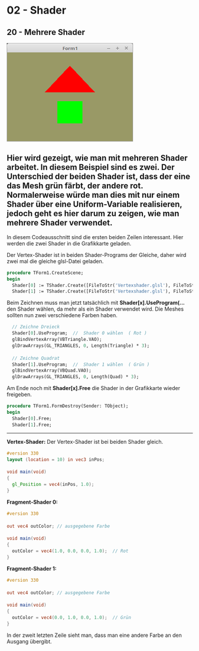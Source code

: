 # 02 - Shader
## 20 - Mehrere Shader

![image.png](image.png)

Hier wird gezeigt, wie man mit mehreren Shader arbeitet. In diesem Beispiel sind es zwei.
Der Unterschied der beiden Shader ist, dass der eine das Mesh grün färbt, der andere rot.
Normalerweise würde man dies mit nur einem Shader über eine Uniform-Variable realisieren, jedoch geht es hier darum zu zeigen, wie man mehrere Shader verwendet.
---
In diesem Codeausschnitt sind die ersten beiden Zeilen interessant.
Hier werden die zwei Shader in die Grafikkarte geladen.

Der Vertex-Shader ist in beiden Shader-Programs der Gleiche, daher wird zwei mal die gleiche glsl-Datei geladen.

```pascal
procedure TForm1.CreateScene;
begin
  Shader[0] := TShader.Create([FileToStr('Vertexshader.glsl'), FileToStr('Fragmentshader0.glsl')]);
  Shader[1] := TShader.Create([FileToStr('Vertexshader.glsl'), FileToStr('Fragmentshader1.glsl')]);
```

Beim Zeichnen muss man jetzt tatsächlich mit <b>Shader[x].UseProgram(...</b> den Shader wählen, da mehr als ein Shader verwendet wird.
Die Meshes sollten nun zwei verschiedene Farben haben.

```pascal
  // Zeichne Dreieck
  Shader[0].UseProgram;  //  Shader 0 wählen  ( Rot )
  glBindVertexArray(VBTriangle.VAO);
  glDrawArrays(GL_TRIANGLES, 0, Length(Triangle) * 3);

  // Zeichne Quadrat
  Shader[1].UseProgram;  //  Shader 1 wählen  ( Grün )
  glBindVertexArray(VBQuad.VAO);
  glDrawArrays(GL_TRIANGLES, 0, Length(Quad) * 3);

```

Am Ende noch mit <b>Shader[x].Free</b> die Shader in der Grafikkarte wieder freigeben.

```pascal
procedure TForm1.FormDestroy(Sender: TObject);
begin
  Shader[0].Free;
  Shader[1].Free;
```

---
<b>Vertex-Shader:</b>
Der Vertex-Shader ist bei beiden Shader gleich.

```glsl
#version 330
layout (location = 10) in vec3 inPos;

void main(void)
{
  gl_Position = vec4(inPos, 1.0);
}

```

<b>Fragment-Shader 0:</b>

```glsl
#version 330

out vec4 outColor; // ausgegebene Farbe

void main(void)
{
  outColor = vec4(1.0, 0.0, 0.0, 1.0);  // Rot
}

```

<b>Fragment-Shader 1:</b>

```glsl
#version 330

out vec4 outColor; // ausgegebene Farbe

void main(void)
{
  outColor = vec4(0.0, 1.0, 0.0, 1.0);  // Grün
}

```

In der zweit letzten Zeile sieht man, dass man eine andere Farbe an den Ausgang übergibt.

